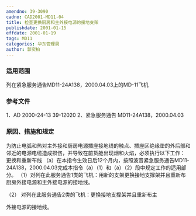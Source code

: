 ```yaml
---
amendno: 39-3090
cadno: CAD2001-MD11-04
title: 检查更换厨房和主外接电源的接地支架
publishdate: 2001-01-15
effdate: 2001-01-19
tags: MD11
categories: 华东管理局
author: 郭奕柏
---
```


### 适用范围 
列在紧急服务通告MD11-24A138，2000.04.03上的MD-11飞机

<!--more-->
### 参考文件
1．AD 2000-24-13 39-12020 2、紧急服务通告 MD11-24A138，2000.04.03 

### 原因、措施和规定 
为防止电弧和热对主外接和厨房电源插座接地线的触点、插座区绝缘垫的外后部和邻近的电源电缆造成损伤，并导致在前货舱出现烟和火焰，必须执行以下工作： 
更换和重新布线 
（a）在本指令生效日后12个月内，按照波音紧急服务通告MD11-24A138，2000.04.03完成本指令（a）（1）和（a）（2）段中规定工作的适用部分。 
  （1）对列在此服务通告1类的飞机：用新的支架更换接地支撑架并且重新布厨房外接电源和主外接电源的接地线。 

  （2） 对列在此服务通告2类的飞机：更换接地支撑架并且重新布主
       
外接电源的接地线。 
